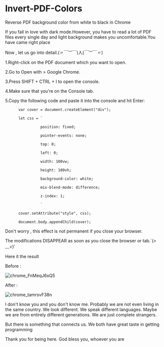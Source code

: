 # Invert-PDF-Colors
Reverse PDF background color from white to black in Chrome

If you fall in love with dark mode.However, you have to read a lot of PDF files every single day and light background makes you uncomfortable.You have came right place

Now , let us go into detail.(〃￣︶￣)人(￣︶￣〃)

1.Right-click on the PDF document which you want to open.

2.Go to Open with > Google Chrome.

3.Press SHIFT + CTRL + I to open the console.

4.Make sure that you’re on the Console tab.

5.Copy the following code and paste it into the console and hit Enter:


          var cover = document.createElement("div");

          let css = `

                    position: fixed;

                    pointer-events: none;

                    top: 0;

                    left: 0;

                    width: 100vw;

                    height: 100vh;

                    background-color: white;

                    mix-blend-mode: difference;

                    z-index: 1;

                    `

          cover.setAttribute("style", css);

          document.body.appendChild(cover);

Don't worry , this effect is not permanent if you close your browser.

The modifications DISAPPEAR as soon as you close the browser or tab.`(*>﹏<*)′

Here it the result

Before :

![chrome_FnMeqJ6xQ5](https://user-images.githubusercontent.com/58034430/120745275-01d40280-c527-11eb-9cd4-a1431b5d9bde.png)

After : 

![chrome_tamrsvF38n](https://user-images.githubusercontent.com/58034430/120745335-23cd8500-c527-11eb-8af7-14f9b050d37e.png)

I don't know you and you don't know me. Probably we are not even living in the same country. We look different. We speak different languages. Maybe we are from entirely different generations. We are just complete strangers. 

But there is something that connects us. We both have great taste in getting programming 

Thank you for being here. God bless you, whoever you are
